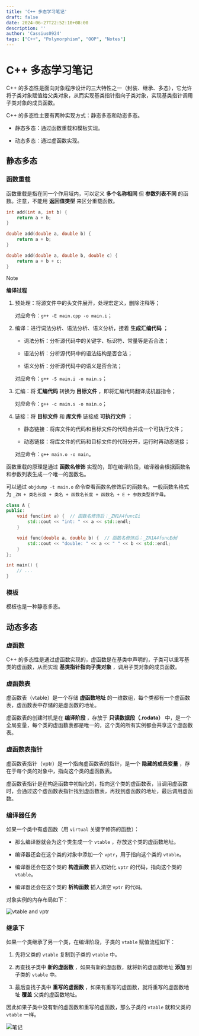 ```yaml
---
title: 'C++ 多态学习笔记'
draft: false
date: 2024-06-27T22:52:10+08:00
description: ''
author: 'Cassius0924'
tags: ["C++", "Polymorphism", "OOP", "Notes"]
---
```


# C++ 多态学习笔记

C++ 的多态性是面向对象程序设计的三大特性之一（封装、继承、多态），它允许将子类对象赋值给父类对象，从而实现基类指针指向子类对象，实现基类指针调用子类对象的成员函数。

C++ 的多态性主要有两种实现方式：静态多态和动态多态。

- 静态多态：通过函数重载和模板实现。

- 动态多态：通过虚函数实现。

## 静态多态

### 函数重载

函数重载是指在同一个作用域内，可以定义 **多个名称相同** 但 **参数列表不同** 的函数。注意，不能用 **返回值类型** 来区分重载函数。

``` c++
int add(int a, int b) {
    return a + b;
}

double add(double a, double b) {
    return a + b;
}

double add(double a, double b, double c) {
    return a + b + c;
}
```

> [!NOTE]
>
> **编译过程**
>
> 1. 预处理：将源文件中的头文件展开，处理宏定义，删除注释等；
>
>    对应命令：`g++ -E main.cpp -o main.i`；
>
> 2. 编译：进行词法分析、语法分析、语义分析，接着 **生成汇编代码** ；
> 
>    - 词法分析：分析源代码中的关键字、标识符、常量等是否合法；
> 
>    - 语法分析：分析源代码中的语法结构是否合法；
>
>    - 语义分析：分析源代码中的语义是否合法；
>
>    对应命令：`g++ -S main.i -o main.s`；
>
> 3. 汇编：将 **汇编代码** 转换为 **目标文件** ，即将汇编代码翻译成机器指令；
>
>    对应命令：`g++ -c main.s -o main.o`；
>
> 4. 链接：将 **目标文件** 和 **库文件** 链接成 **可执行文件** ；
>
>    - 静态链接：将库文件的代码和目标文件的代码合并成一个可执行文件；
>
>    - 动态链接：将库文件的代码和目标文件的代码分开，运行时再动态链接；
>
>    对应命令：`g++ main.o -o main`。

函数重载的原理是通过 **函数名修饰** 实现的，即在编译阶段，编译器会根据函数名和参数列表生成一个唯一的函数名。

可以通过 `objdump -t main.o` 命令查看函数名修饰后的函数名。一般函数名格式为 `_ZN + 类名长度 + 类名 + 函数名长度 + 函数名 + E + 参数类型首字母`。

``` c++
class A {
public:
    void func(int a) {  // 函数名修饰后：_ZN1A4funcEi
        std::cout << "int: " << a << std::endl;
    }

    void func(double a, double b) {  // 函数名修饰后：_ZN1A4funcEdd
        std::cout << "double: " << a << " " << b << std::endl;
    }
};

int main() {
    // ...
}
```

### 模板

模板也是一种静态多态。

## 动态多态

### 虚函数

C++ 的多态性是通过虚函数实现的，虚函数是在基类中声明的，子类可以重写基类的虚函数，从而实现 **基类指针指向子类对象** ，调用子类对象的成员函数。

### 虚函数表


虚函数表（vtable）是一个存储 **虚函数地址** 的一维数组，每个类都有一个虚函数表，虚函数表中存储的是虚函数的地址。

虚函数表的创建时机是在 **编译阶段** ，存放于 **只读数据段（.rodata）** 中，是一个全局变量，每个类的虚函数表都是唯一的，这个类的所有实例都会共享这个虚函数表。

### 虚函数表指针

虚函数表指针（vptr）是一个指向虚函数表的指针，是一个 **隐藏的成员变量** ，存在于每个类的对象中，指向这个类的虚函数表。

虚函数表指针是在构造函数中初始化的，指向这个类的虚函数表，当调用虚函数时，会通过这个虚函数表指针找到虚函数表，再找到虚函数的地址，最后调用虚函数。

### 编译器任务

如果一个类中有虚函数（用 `virtual` 关键字修饰的函数）：

- 那么编译器就会为这个类生成一个 `vtable` ，存放这个类的虚函数地址。

- 编译器还会在这个类的对象中添加一个 `vptr`，用于指向这个类的 `vtable`。

- 编译器还会在这个类的 **构造函数** 插入初始化 `vptr` 的代码，指向这个类的 `vtable`。

- 编译器还会在这个类的 **析构函数** 插入清空 `vptr` 的代码。

对象实例的内存布局如下：

![vtable and vptr](https://s2.loli.net/2024/06/27/nz4KVwOmDsT5WMq.png)

### 继承下

如果一个类继承了另一个类，在编译阶段，子类的 `vtable` 赋值流程如下：

1. 先将父类的 `vtable` 复制到子类的 `vtable` 中。

2. 再查找子类中 **新的虚函数** ，如果有新的虚函数，就将新的虚函数地址 **添加** 到子类的 `vtable` 中。

3. 最后查找子类中 **重写的虚函数** ，如果有重写的虚函数，就将重写的虚函数地址 **覆盖** 父类的虚函数地址。

因此如果子类中没有新的虚函数和重写的虚函数，那么子类的 `vtable` 就和父类的 `vtable` 一样。

![笔记](https://s2.loli.net/2024/06/27/1lEpohSzWbc6TX7.jpg)
